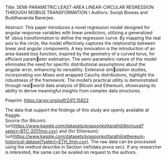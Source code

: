 Title: SEMI-PARAMETRIC LEAST-AREA LINEAR-CIRCULAR REGRESSION THROUGH MOBIUS TRANSFORMATION \\ 
Authors: Surojit Biswas and Buddhananda Banerjee.

Abstract: This paper introduces a novel regression model designed for angular response
variables with linear predictors, utilizing a generalized M¨obius transformation to define the
regression curve. By mapping the real axis to the circle, the model effectively captures the
relationship between linear and angular components. A key innovation is the introduction of
an area-based loss function, inspired by the geometry of a curved torus, for efficient parameter estimation. The semi-parametric nature of the model eliminates the need for specific
distributional assumptions about the angular error, enhancing its versatility. Extensive simulation studies, incorporating von Mises and wrapped Cauchy distributions, highlight the
robustness of the framework. The model’s practical utility is demonstrated through realworld data analysis of Bitcoin and Ethereum, showcasing its ability to derive meaningful
insights from complex data structures.

Preprint: https://arxiv.org/pdf/2411.15822


The data that support the findings of this study are openly available at Kaggle:  
Source (for Bitcoin): \url{https://www.kaggle.com/datasets/prasoonkottarathil/btcinusd?select=BTC-2017min.csv} and 
(for Ethereum): \url{https://www.kaggle.com/datasets/prasoonkottarathil/ethereum-historical-dataset?select=ETH_1min.csv}. 
The raw data can be processed using the method describe in Section \ref{data proce sec}. If any researcher is interested, the same can be availed on request to the authors.
